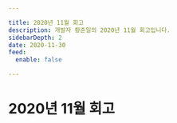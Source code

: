 ```yaml
---

title: 2020년 11월 회고
description: 개발자 황준일의 2020년 11월 회고입니다.
sidebarDepth: 2
date: 2020-11-30
feed:
  enable: false

---
```


# 2020년 11월 회고

